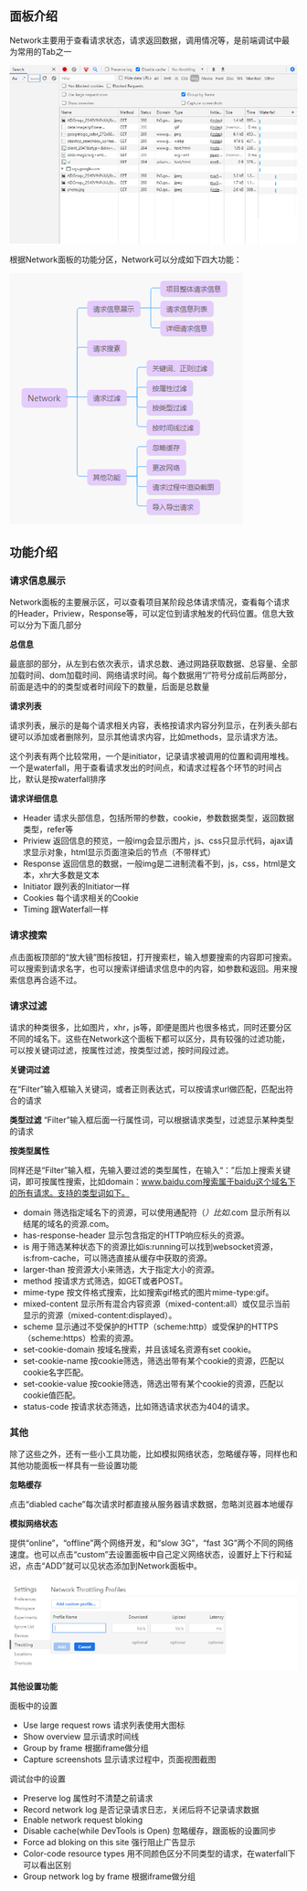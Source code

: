 ## 面板介绍

Network主要用于查看请求状态，请求返回数据，调用情况等，是前端调试中最为常用的Tab之一

![image](../images/network0.png)

根据Network面板的功能分区，Network可以分成如下四大功能：

![image](../images/network1.png)

## 功能介绍

### 请求信息展示

Network面板的主要展示区，可以查看项目某阶段总体请求情况，查看每个请求的Header，Priview，Response等，可以定位到请求触发的代码位置。信息大致可以分为下面几部分

**总信息**

最底部的部分，从左到右依次表示，请求总数、通过网路获取数据、总容量、全部加载时间、dom加载时间、网络请求时间。每个数据用“/”符号分成前后两部分，前面是选中的的类型或者时间段下的数量，后面是总数量

**请求列表**

请求列表，展示的是每个请求相关内容，表格按请求内容分列显示，在列表头部右键可以添加或者删除列，显示其他请求内容，比如methods，显示请求方法。

这个列表有两个比较常用，一个是initiator，记录请求被调用的位置和调用堆栈。一个是waterfall，用于查看请求发出的时间点，和请求过程各个环节的时间占比，默认是按waterfall排序

**请求详细信息**

- Header 请求头部信息，包括所带的参数，cookie，参数数据类型，返回数据类型，refer等
- Priview 返回信息的预览，一般img会显示图片，js、css只显示代码，ajax请求显示对象，html显示页面渲染后的节点（不带样式）
- Response 返回信息的数据，一般img是二进制流看不到，js，css，html是文本，xhr大多数是文本
- Initiator 跟列表的Initiator一样
- Cookies 每个请求相关的Cookie
- Timing 跟Waterfall一样

### 请求搜索

点击面板顶部的“放大镜”图标按钮，打开搜索栏，输入想要搜索的内容即可搜索。可以搜索到请求名字，也可以搜索详细请求信息中的内容，如参数和返回。用来搜索信息再合适不过。

### 请求过滤

请求的种类很多，比如图片，xhr，js等，即便是图片也很多格式，同时还要分区不同的域名下。这些在Network这个面板下都可以区分，具有较强的过滤功能，可以按关键词过滤，按属性过滤，按类型过滤，按时间段过滤。

**关键词过滤**

在“Filter”输入框输入关键词，或者正则表达式，可以按请求url做匹配，匹配出符合的请求

**类型过滤**
“Filter”输入框后面一行属性词，可以根据请求类型，过滤显示某种类型的请求

**按类型属性**

同样还是“Filter”输入框，先输入要过滤的类型属性，在输入“：”后加上搜索关键词，即可按属性搜索，比如domain：www.baidu.com搜索属于baidu这个域名下的所有请求。支持的类型词如下。

- domain 筛选指定域名下的资源，可以使用通配符（*）比如*.com 显示所有以结尾的域名的资源.com。
- has-response-header 显示包含指定的HTTP响应标头的资源。
- is 用于筛选某种状态下的资源比如is:running可以找到websocket资源，is:from-cache，可以筛选直接从缓存中获取的资源。
- larger-than 按资源大小来筛选，大于指定大小的资源。
- method 按请求方式筛选，如GET或者POST。
- mime-type 按文件格式搜索，比如搜索gif格式的图片mime-type:gif。
- mixed-content 显示所有混合内容资源（mixed-content:all）或仅显示当前显示的资源（mixed-content:displayed）。
- scheme 显示通过不受保护的HTTP（scheme:http）或受保护的HTTPS（scheme:https）检索的资源。
- set-cookie-domain 按域名搜索，并且该域名资源有set cookie。
- set-cookie-name 按cookie筛选，筛选出带有某个cookie的资源，匹配以cookie名字匹配。
- set-cookie-value 按cookie筛选，筛选出带有某个cookie的资源，匹配以cookie值匹配。
- status-code 按请求状态筛选，比如筛选请求状态为404的请求。

### 其他

除了这些之外，还有一些小工具功能，比如模拟网络状态，忽略缓存等，同样也和其他功能面板一样具有一些设置功能

**忽略缓存**

点击“diabled cache”每次请求时都直接从服务器请求数据，忽略浏览器本地缓存

**模拟网络状态**

提供“online”，“offline”两个网络开发，和“slow 3G”，“fast 3G”两个不同的网络速度。也可以点击“custom”去设置面板中自己定义网络状态，设置好上下行和延迟，点击“ADD”就可以见状态添加到Network面板中。

![image](../images/network2.png)

**其他设置功能**

面板中的设置

- Use large request rows 请求列表使用大图标
- Show overview 显示请求时间线
- Group by frame 根据iframe做分组
- Capture screenshots 显示请求过程中，页面视图截图

调试台中的设置

- Preserve log 属性时不清楚之前请求
- Record network log 是否记录请求日志，关闭后将不记录请求数据
- Enable network request bloking 
- Disable cache(while DevTools is Open) 忽略缓存，跟面板的设置同步
- Force ad bloking on this site 强行阻止广告显示
- Color-code resource types 用不同颜色区分不同类型的请求，在waterfall下可以看出区别
- Group network log by frame 根据iframe做分组

